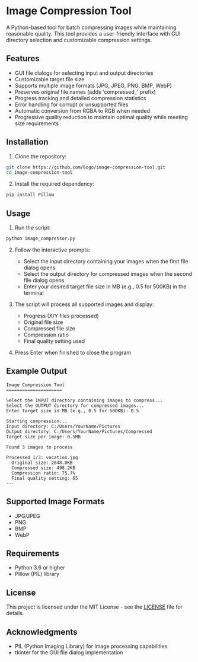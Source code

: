# Image Compression Tool
A Python-based tool for batch compressing images while maintaining reasonable quality. This tool provides a user-friendly interface with GUI directory selection and customizable compression settings.

## Features
- GUI file dialogs for selecting input and output directories
- Customizable target file size
- Supports multiple image formats (JPG, JPEG, PNG, BMP, WebP)
- Preserves original file names (adds 'compressed_' prefix)
- Progress tracking and detailed compression statistics
- Error handling for corrupt or unsupported files
- Automatic conversion from RGBA to RGB when needed
- Progressive quality reduction to maintain optimal quality while meeting size requirements

## Installation
1. Clone the repository:
```bash
git clone https://github.com/6ogo/image-compression-tool.git
cd image-compression-tool
```

2. Install the required dependency:
```bash
pip install Pillow
```

## Usage

1. Run the script:
```bash
python image_compressor.py
```

2. Follow the interactive prompts:
   - Select the input directory containing your images when the first file dialog opens
   - Select the output directory for compressed images when the second file dialog opens
   - Enter your desired target file size in MB (e.g., 0.5 for 500KB) in the terminal

3. The script will process all supported images and display:
   - Progress (X/Y files processed)
   - Original file size
   - Compressed file size
   - Compression ratio
   - Final quality setting used

4. Press Enter when finished to close the program

## Example Output
```
Image Compression Tool
=====================

Select the INPUT directory containing images to compress...
Select the OUTPUT directory for compressed images...
Enter target size in MB (e.g., 0.5 for 500KB): 0.5

Starting compression...
Input directory: C:/Users/YourName/Pictures
Output directory: C:/Users/YourName/Pictures/Compressed
Target size per image: 0.5MB

Found 3 images to process

Processed 1/3: vacation.jpg
  Original size: 2048.0KB
  Compressed size: 498.2KB
  Compression ratio: 75.7%
  Final quality setting: 65
---
```

## Supported Image Formats
- JPG/JPEG
- PNG
- BMP
- WebP

## Requirements
- Python 3.6 or higher
- Pillow (PIL) library

## License
This project is licensed under the MIT License - see the [LICENSE](LICENSE) file for details.


## Acknowledgments
- PIL (Python Imaging Library) for image processing capabilities
- tkinter for the GUI file dialog implementation
